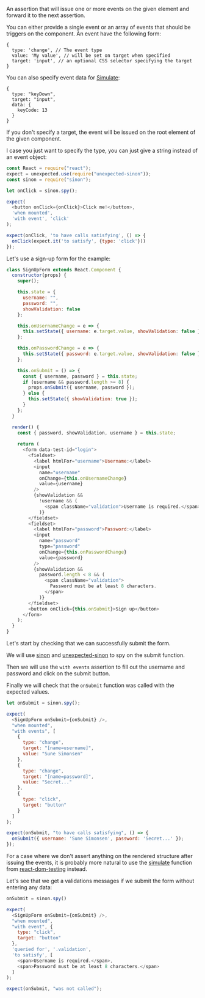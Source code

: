 An assertion that will issue one or more events on the given element and forward
it to the next assertion.

You can either provide a single event or an array of events that should be
triggers on the component. An event have the following form:

```js#evaluate:false
{
  type: 'change', // The event type
  value: 'My value', // will be set on target when specified
  target: 'input', // an optional CSS selector specifying the target
}
```

You can also specify event data for
[Simulate](https://reactjs.org/docs/test-utils.html#simulate):

```js#evaluate:false
{
  type: "keyDown",
  target: "input",
  data: {
    keyCode: 13
  }
}
```

If you don't specify a target, the event will be issued on the root element of
the given component.

I case you just want to specify the type, you can just give a string instead of
an event object:

```js
const React = require("react");
expect = unexpected.use(require("unexpected-sinon"));
const sinon = require("sinon");

let onClick = sinon.spy();

expect(
  <button onClick={onClick}>Click me!</button>,
  'when mounted',
  'with event', 'click'
);

expect(onClick, 'to have calls satisfying', () => {
  onClick(expect.it('to satisfy', {type: 'click'}))
});
```

Let's use a sign-up form for the example:

```js
class SignUpForm extends React.Component {
  constructor(props) {
    super();

    this.state = {
      username: "",
      password: "",
      showValidation: false
    };

    this.onUsernameChange = e => {
      this.setState({ username: e.target.value, showValidation: false });
    };

    this.onPasswordChange = e => {
      this.setState({ password: e.target.value, showValidation: false });
    };

    this.onSubmit = () => {
      const { username, password } = this.state;
      if (username && password.length >= 8) {
        props.onSubmit({ username, password });
      } else {
        this.setState({ showValidation: true });
      }
    };
  }

  render() {
    const { password, showValidation, username } = this.state;
    
    return (
      <form data-test-id="login">
        <fieldset>
          <label htmlFor="username">Username:</label>
          <input
            name="username"
            onChange={this.onUsernameChange}
            value={username}
          />
          {showValidation &&
            !username && (
              <span className="validation">Username is required.</span>
            )}
        </fieldset>
        <fieldset>
          <label htmlFor="password">Password:</label>
          <input
            name="password"
            type="password"
            onChange={this.onPasswordChange}
            value={password}
          />
          {showValidation &&
            password.length < 8 && (
              <span className="validation">
                Password must be at least 8 characters.
              </span>
            )}
        </fieldset>
        <button onClick={this.onSubmit}>Sign up</button>
      </form>
    );
  }
}
```

Let's start by checking that we can successfully submit the form.

We will use [sinon](https://sinonjs.org/) and
[unexpected-sinon](http://unexpected.js.org/unexpected-sinon/) to spy on the
submit function.

Then we will use the `with events` assertion to fill out the username and
password and click on the submit button.

Finally we will check that the `onSubmit` function was called with the expected
values.

```js
let onSubmit = sinon.spy();

expect(
  <SignUpForm onSubmit={onSubmit} />,
  "when mounted",
  "with events", [
    {
      type: "change",
      target: "[name=username]",
      value: "Sune Simonsen"
    },
    {
      type: "change",
      target: "[name=password]",
      value: "Secret..."
    },
    {
      type: "click",
      target: "button"
    }
  ]
);

expect(onSubmit, "to have calls satisfying", () => {
  onSubmit({ username: 'Sune Simonsen', password: 'Secret...' });
});
```

For a case where we don't assert anything on the rendered structure after
issuing the events, it is probably more natural to use the
[simulate](https://github.com/sunesimonsen/react-dom-testing#simulate) function
from [react-dom-testing](https://github.com/sunesimonsen/react-dom-testing)
instead.

Let's see that we get a validations messages if we submit the form without
entering any data:

```js
onSubmit = sinon.spy()

expect(
  <SignUpForm onSubmit={onSubmit} />,
  "when mounted",
  "with event", {
    type: "click",
    target: "button"
  },
  'queried for', '.validation',
  'to satisfy', [
    <span>Username is required.</span>,
    <span>Password must be at least 8 characters.</span>
  ]
);

expect(onSubmit, "was not called");
```
